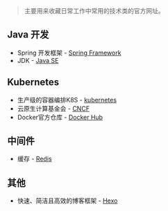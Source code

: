 > 主要用来收藏日常工作中常用的技术类的官方网址。

## Java 开发
+ Spring 开发框架 - [Spring Framework](https://spring.io/)
+ JDK - [Java SE](https://www.oracle.com/technetwork/java/javase/downloads/index.html)

## Kubernetes
+ 生产级的容器编排K8S - [kubernetes](https://kubernetes.io/)
+ 云原生计算基金会 - [CNCF](https://www.cncf.io)
+ Docker官方仓库 - [Docker Hub](https://hub.docker.com)

## 中间件
+ 缓存 - [Redis](https://redis.io)

## 其他

+ 快速、简洁且高效的博客框架 - [Hexo](https://hexo.io)
